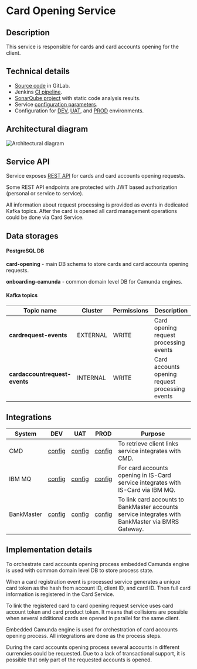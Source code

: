 # Card Opening Service
## Description
This service is responsible for cards and card accounts opening for the client.

## Technical details

- [Source code](https://gitlab.starboost.aval/applications/cards/card-opening-service) in GitLab.
- Jenkins [CI pipeline](https://jenkins.avalaunch.aval/job/cards/job/card-opening-ci/).
- [SonarQube project](https://sonar.avalaunch.aval/dashboard?id=card-opening) with static code analysis results.
- Service [configuration parameters](https://gitlab.starboost.aval/applications/cards/card-opening-service/-/blob/master/src/main/resources/application.yml).
- Configuration for [DEV](https://gitlab.starboost.aval/applications/cards/cards-deployment/-/blob/master/environments/dev/values.yaml), [UAT](https://gitlab.starboost.aval/applications/cards/cards-deployment/-/blob/master/environments/uat/values.yaml), and [PROD](https://gitlab.starboost.aval/applications/cards/cards-deployment/-/blob/master/environments/prod/values.yaml) environments.

## Architectural diagram

![Architectural diagram](./docs/card-opening-architecture.jpg)


## Service API

Service exposes [REST API](https://cards-admin.dev.apps.test-avalaunch.aval/swagger-ui/?urls.primaryName=card-opening) for cards and card accounts opening requests.

Some REST API endpoints are protected with JWT based authorization (personal or service to service).

All information about request processing is provided as events in dedicated Kafka topics. After the card is opened all card management operations could be done via Card Service. 

## Data storages

#### PostgreSQL DB

**card-opening** - main DB schema to store cards and card accounts opening requests.

**onboarding-camunda** - common domain level DB for Camunda engines.

#### Kafka topics

| Topic name | Cluster | Permissions | Description |
| ---------- | ------- | ----------- | ----------- |
| **cardrequest-events** | EXTERNAL | WRITE | Card opening request processing events |
| **cardaccountrequest-events** | INTERNAL | WRITE | Card accounts opening request processing events |

## Integrations

| System | DEV | UAT | PROD | Purpose |
| ------ | --- | --- | ---- | ---- |
| CMD | [config](https://gitlab.avalaunch.aval/applications/cards/cards-deployment/-/blob/master/environments/dev/values.yaml) | [config](https://gitlab.avalaunch.aval/applications/cards/cards-deployment/-/blob/master/environments/uat/values.yaml) | [config](https://gitlab.avalaunch.aval/applications/cards/cards-deployment/-/blob/master/environments/prod/values.yaml) | To retrieve client links service integrates with CMD. |
| IBM MQ | [config](https://gitlab.avalaunch.aval/applications/cards/cards-deployment/-/blob/master/environments/dev/values.yaml) | [config](https://gitlab.avalaunch.aval/applications/cards/cards-deployment/-/blob/master/environments/uat/values.yaml) | [config](https://gitlab.avalaunch.aval/applications/cards/cards-deployment/-/blob/master/environments/prod/values.yaml) | For card accounts opening in IS-Card service integrates with IS-Card via IBM MQ. |
| BankMaster | [config](https://gitlab.avalaunch.aval/applications/cards/cards-deployment/-/blob/master/environments/dev/values.yaml) | [config](https://gitlab.avalaunch.aval/applications/cards/cards-deployment/-/blob/master/environments/uat/values.yaml) | [config](https://gitlab.avalaunch.aval/applications/cards/cards-deployment/-/blob/master/environments/prod/values.yaml) | To link card accounts to BankMaster accounts service integrates with BankMaster via BMRS Gateway. |

## Implementation details

To orchestrate card accounts opening process embedded Camunda engine is used with common domain level DB to store process state.

When a card registration event is processed service generates a unique card token as the hash from account ID, client ID, and card ID. Then full card information is registered in the Card Service.

To link the registered card to card opening request service uses card account token and card product token. It means that collisions are possible when several additional cards are opened in parallel for the same client.

Embedded Camunda engine is used for orchestration of card accounts opening process. All integrations are done as the process steps.

During the card accounts opening process several accounts in different currencies could be requested. Due to a lack of transactional support, it is possible that only part of the requested accounts is opened.
